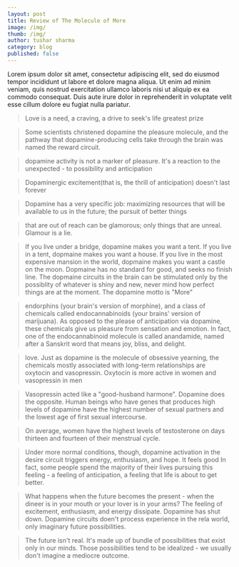 ```yaml
---
layout: post
title: Review of The Molecule of More
image: /img/
thumb: /img/
author: tushar sharma
category: blog
published: false
---
```


Lorem ipsum dolor sit amet, consectetur adipiscing elit, sed do eiusmod tempor incididunt ut labore et dolore magna aliqua. Ut enim ad minim veniam, quis nostrud exercitation ullamco laboris nisi ut aliquip ex ea commodo consequat. Duis aute irure dolor in reprehenderit in voluptate velit esse cillum dolore eu fugiat nulla pariatur.<!-- truncate_here -->


> Love is a need, a craving, a drive to seek's life greatest prize

> Some scientists christened dopamine the pleasure molecule, and the pathway that dopamine-producing cells take through the brain was named the reward circuit. 

> dopamine activity is not a marker of pleasure. It's a reaction to the unexpected - to possibility and anticipation

> Dopaminergic excitement(that is, the thrill of anticipation) doesn't last forever

> Dopamine has a very specific job: maximizing resources that will be available to us in the future; the pursuit of better things

> that are out of reach can be glamorous; only things that are unreal. Glamour is a lie.

> If you live under a bridge, dopamine makes you want a tent. If you live in a tent, dopmaine makes you want a house. If you live in the most expensive mansion in the world, dopmaine makes you want a castle on the moon. Dopmaine has no standard for good, and seeks no finish line. The dopmaine circuits in the brain can be stimulated only by the possiblity of whatever is shiny and new, never mind how perfect things are at the moment. The dopamine motto is "More"

> endorphins (your brain's version of morphine), and a class of chemicals called endocannabinoids (your brains' version of marijuana). As opposed to the please of anticipation via dopamine, these chemicals give us pleasure from sensation and emotion. In fact, one of the endocannabinoid molecule is called anandamide, named after a Sanskrit word that means joy, bliss, and delight.

> love. Just as dopamine is the molecule of obsessive yearning, the chemicals mostly associated with long-term relationships are oxytocin and vasopressin. Oxytocin is more active in women and vasopressin in men

> Vasopressin acted like a "good-husband harmone". Dopamine does the opposite. Human beings who have genes that produces high levels of dopamine have the highest number of sexual partners and the lowest age of first sexual intercourse.

> On average, women have the highest levels of testosterone on days thirteen and fourteen of their menstrual cycle. 

> Under more normal conditions, though, dopamine activation in the desire circuit triggers energy, enthusiasm, and hope. It feels good In fact, some people spend the majority of their lives pursuing this feeling - a feeling of anticipation, a feeling that life is about to get better.

> What happens when the future becomes the present - when the dineer is in your mouth or your lover is in your arms? The feeling of excitement, enthusiasm, and energy dissipate. Dopamine has shut down. Dopamine circuits doen't process experience in the rela world, only imaginary future possibilities.

> The future isn't real. It's made up of bundle of possibilities that exist only in our minds. Those possibilities tend to be idealized - we usually don't imagine a mediocre outcome.

